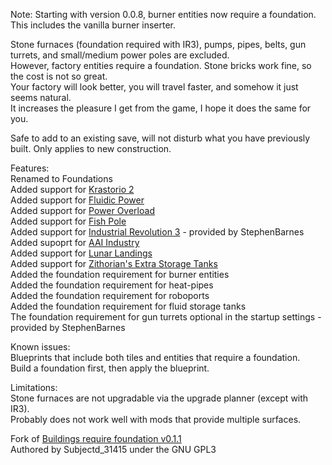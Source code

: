 Note: Starting with version 0.0.8, burner entities now require a foundation. This includes the vanilla burner inserter.  

Stone furnaces (foundation required with IR3), pumps, pipes, belts, gun turrets, and small/medium power poles are excluded.  
However, factory entities require a foundation. Stone bricks work fine, so the cost is not so great.  
Your factory will look better, you will travel faster, and somehow it just seems natural.  
It increases the pleasure I get from the game, I hope it does the same for you.  

Safe to add to an existing save, will not disturb what you have previously built. Only applies to new construction.  

Features:  
Renamed to Foundations  
Added support for [Krastorio 2](https://mods.factorio.com/mod/Krastorio2)  
Added support for [Fluidic Power](https://mods.factorio.com/mod/FluidicPower)  
Added support for [Power Overload](https://mods.factorio.com/mod/PowerOverload)  
Added support for [Fish Pole](https://mods.factorio.com/mod/fish-pole)  
Added support for [Industrial Revolution 3](https://mods.factorio.com/mod/IndustrialRevolution3) - provided by StephenBarnes  
Added supoprt for [AAI Industry](https://mods.factorio.com/mod/aai-industry)  
Added support for [Lunar Landings](https://mods.factorio.com/mod/LunarLandings)  
Added support for [Zithorian's Extra Storage Tanks](https://mods.factorio.com/mod/zithorian-extra-storage-tanks)  
Added the foundation requirement for burner entities  
Added the foundation requirement for heat-pipes  
Added the foundation requirement for roboports  
Added the foundation requirement for fluid storage tanks  
The foundation requirement for gun turrets optional in the startup settings - provided by StephenBarnes  

Known issues:  
Blueprints that include both tiles and entities that require a foundation.  
Build a foundation first, then apply the blueprint.  

Limitations:  
Stone furnaces are not upgradable via the upgrade planner (except with IR3).  
Probably does not work well with mods that provide multiple surfaces.  

Fork of [Buildings require foundation v0.1.1](https://mods.factorio.com/mod/buildings-require-foundation)  
Authored by Subjectd_31415 under the GNU GPL3  
